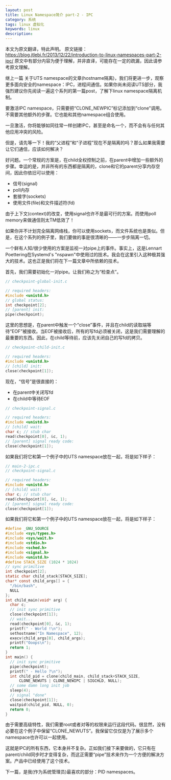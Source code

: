 ```yaml
---
layout: post
title: Linux Namespace简介 part-2 - IPC
category: 系统
tags: linux 虚拟化
keywords: linux
description:
---
```


本文为原文翻译，特此声明。
原文链接：https://blog.jtlebi.fr/2013/12/22/introduction-to-linux-namespaces-part-2-ipc/
原文中有部分内容为便于理解，并非直译，可能存在一定的疏漏，因此请参考原文理解。

继上一篇 关于UTS namespace的文章(hostname隔离)，我们将更进一步，观察更多面向安全的namespace：IPC，进程间通信。如果你尚未阅读UTS部分，我强烈建议你先阅读一遍这个系列的第一篇post，了解下linux namespace隔离机制。

要激活IPC namespace，只需要把“CLONE_NEWPIC”标记添加到“clone”调用。不需要其他额外的步骤。它也能和其他namespace组合使用。

一旦激活，你将能够如同往常一样创建IPC，甚至是命名一个，而不会有与任何其他应用冲突的风险。

但是，请先等一下！我的“父进程”和“子进程”现在不是隔离的吗？那么如果我需要让它们通信，应该如何解决？

好问题。一个常规的方案是，在child全权控制之前，在parent中增加一些额外的步骤。幸运的是，并非所有的东西都是隔离的，clone和它的parent分享内存空间，因此你依旧可以使用：

* 信号(signal)
* poll内存
* 套接字(sockets)
* 使用文件(file)和文件描述符(fd)

由于上下文(context)的改变，使用signal也许不是最可行的方案。而使用poll memory来做通信则太TM低效了！

如果你并不计划完全隔离网络栈，你可以使用sockets，而文件系统也是类似。但是，在这个系列的例子里，我们要做的事是很清晰的——一步步隔离一切。

一个鲜有人知/很少使用的方案是监视一对pipe上的事件。事实上，这是Lennart Poettering在Systemd's "nspawn"中使用过的技术。我会在这里引入这种极其强大的技术。这也正是我们将在下一篇文章中所依赖的技术。

首先，我们需要初始化一对pipe。让我们称之为“检查点”。

```c
// checkpoint-global-init.c

// required headers:
#include <unistd.h>
// global status:
int checkpoint[2];
// [parent] init:
pipe(checkpoint);
```
这里的思想是，在parent中触发一个“close”事件，并且在child的读取端等待“EOF”被接收。当EOF被接收后，所有的写fd必须被关闭，这是我们需要理解的最重要的东西。因此，在child等待前，应该先关闭自己的写fd的拷贝。

```c
// checkpoint-child-init.c

// required headers:
#include <unistd.h>
// [child] init:
close(checkpoint[1]);
```
现在，“信号”是很直接的：

* 在parent中关闭写fd
* 在child中等待EOF

```c
// checkpoint-signal.c

// required headers:
#include <unistd.h>
// [child] wait:
char c; // stub char
read(checkpoint[0], &c, 1);
// [parent] signal ready code:
close(checkpoint[1]);
```
如果我们将它和第一个例子中的UTS namespace放在一起，将是如下样子：

```c
// main-2-ipc.c
// checkpoint-signal.c

// required headers:
#include <unistd.h>
// [child] wait:
char c; // stub char
read(checkpoint[0], &c, 1);
// [parent] signal ready code:
close(checkpoint[1]);
```
如果我们将它和第一个例子中的UTS namespace放在一起，将是如下样子：

```c
#define _GNU_SOURCE
#include <sys/types.h>
#include <sys/wait.h>
#include <stdio.h>
#include <sched.h>
#include <signal.h>
#include <unistd.h>
#define STACK_SIZE (1024 * 1024)
// sync primitive
int checkpoint[2];
static char child_stack[STACK_SIZE];
char* const child_args[] = {
  "/bin/bash",
  NULL
};
int child_main(void* arg) {
  char c;
  // init sync primitive
  close(checkpoint[1]);
  // wait...
  read(checkpoint[0], &c, 1);
  printf(" - World !\n");
  sethostname("In Namespace", 12);
  execv(child_args[0], child_args);
  printf("Ooops\n");
  return 1;
}
int main() {
  // init sync primitive
  pipe(checkpoint);
  printf(" - Hello ?\n");
  int child_pid = clone(child_main, child_stack+STACK_SIZE,
      CLONE_NEWUTS | CLONE_NEWIPC | SIGCHLD, NULL);
  // some damn long init job
  sleep(4);
  // signal "done"
  close(checkpoint[1]);
  waitpid(child_pid, NULL, 0);
  return 0;
}
```

由于需要高级特性，我们需要root或者对等的权限来运行这段代码。很显然，没有必要在这个例子中保留“CLONE_NEWUTS”。我保留它仅仅是为了展示多个namespace也许可以一起使用。

这就是IPC的所有东西，它本身并不复杂。正如我们接下来要做的，它只有在parent/child同步时才变得复杂，而这正需要“pipe”技术来作为一个方便的解决方案。产品中已经使用了这个技术。

下一篇，是我(作为系统管理员)最喜欢的部分：PID namespaces。

